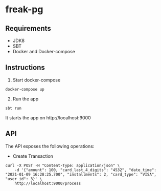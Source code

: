 # freak-pg

## Requirements

* JDK8
* SBT
* Docker and Docker-compose

## Instructions

1. Start docker-compose

```
docker-compose up
```

2. Run the app

```
sbt run
```

It starts the app on http://localhost:9000

## API

The API exposes the following operations:

* Create Transaction

```
curl -X POST -H "Content-Type: application/json" \
    -d '{"amount": 100, "card_last_4_digits": "4532", "date_time": "2021-01-09 16:28:25.700", "installments": 2, "card_type": "VISA", "user_id": 3}' \
    http://localhost:9000/process
```